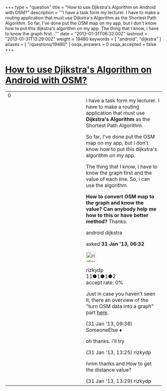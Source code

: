 +++
type = "question"
title = "How to use Djikstra&#x27;s Algorithm on Android with OSM?"
description = '''I have a task form my lecturer.  I have to make a routing application that must use Dijkstra&#x27;s Algorithm as the Shortest Path Algorithm. So far, I&#x27;ve done put the OSM map on my app, but I don&#x27;t know how to put this dijkstra&#x27;s algorithm on my app. The thing that I know, i have to know the graph first...'''
date = "2013-01-31T06:32:00Z"
lastmod = "2013-01-31T13:29:00Z"
weight = 19480
keywords = [ "android", "dijkstra" ]
aliases = [ "/questions/19480" ]
osqa_answers = 0
osqa_accepted = false
+++

<div class="headNormal">

# [How to use Djikstra's Algorithm on Android with OSM?](/questions/19480/how-to-use-djikstras-algorithm-on-android-with-osm)

</div>

<div id="main-body">

<div id="askform">

<table id="question-table" style="width:100%;">
<colgroup>
<col style="width: 50%" />
<col style="width: 50%" />
</colgroup>
<tbody>
<tr>
<td style="width: 30px; vertical-align: top"><div class="vote-buttons">
<span id="post-19480-upvote" class="ajax-command post-vote up" rel="nofollow" title="I like this post (click again to cancel)"> </span>
<div id="post-19480-score" class="post-score" title="current number of votes">
0
</div>
<span id="post-19480-downvote" class="ajax-command post-vote down" rel="nofollow" title="I dont like this post (click again to cancel)"> </span> <span id="favorite-mark" class="ajax-command favorite-mark" rel="nofollow" title="mark/unmark this question as favorite (click again to cancel)"> </span>
<div id="favorite-count" class="favorite-count">
&#10;</div>
</div></td>
<td><div id="item-right">
<div class="question-body">
<p>I have a task form my lecturer. I have to make a routing application that must use <strong>Dijkstra's Algorithm</strong> as the Shortest Path Algorithm.</p>
<p>So far, I've done put the OSM map on my app, but I don't know how to put this dijkstra's algorithm on my app.</p>
<p>The thing that I know, i have to know the graph first and the value of each line. So, i can use the algorithm.</p>
<p><strong>How to convert OSM map to the graph and know the value? Can anybody help me how to this or have better method?</strong> Thanks.</p>
</div>
<div id="question-tags" class="tags-container tags">
<span class="post-tag tag-link-android" rel="tag" title="see questions tagged &#39;android&#39;">android</span> <span class="post-tag tag-link-dijkstra" rel="tag" title="see questions tagged &#39;dijkstra&#39;">dijkstra</span>
</div>
<div id="question-controls" class="post-controls">
&#10;</div>
<div class="post-update-info-container">
<div class="post-update-info post-update-info-user">
<p>asked <strong>31 Jan '13, 06:32</strong></p>
<img src="https://secure.gravatar.com/avatar/ee842fa2754f974be55411e8215993b8?s=32&amp;d=identicon&amp;r=g" class="gravatar" width="32" height="32" alt="rizkydp&#39;s gravatar image" />
<p><span>rizkydp</span><br />
<span class="score" title="11 reputation points">11</span><span title="1 badges"><span class="badge1">●</span><span class="badgecount">1</span></span><span title="1 badges"><span class="silver">●</span><span class="badgecount">1</span></span><span title="2 badges"><span class="bronze">●</span><span class="badgecount">2</span></span><br />
<span class="accept_rate" title="Rate of the user&#39;s accepted answers">accept rate:</span> <span title="rizkydp has no accepted answers">0%</span></p>
</div>
</div>
<div id="comments-container-19480" class="comments-container">
<span id="19484"></span>
<div id="comment-19484" class="comment">
<div id="post-19484-score" class="comment-score">
&#10;</div>
<div class="comment-text">
<p>Just in case you haven't seen it, there an overview of the "turn OSM data into a graph" part <a href="https://help.openstreetmap.org/questions/19213/osm-xml-into-graph">here</a>.</p>
</div>
<div id="comment-19484-info" class="comment-info">
<span class="comment-age">(31 Jan '13, 09:38)</span> <span class="comment-user userinfo">SomeoneElse ♦</span>
</div>
</div>
<span id="19489"></span>
<div id="comment-19489" class="comment">
<div id="post-19489-score" class="comment-score">
&#10;</div>
<div class="comment-text">
<p>oh thanks. i'll try</p>
</div>
<div id="comment-19489-info" class="comment-info">
<span class="comment-age">(31 Jan '13, 13:25)</span> <span class="comment-user userinfo">rizkydp</span>
</div>
</div>
<span id="19491"></span>
<div id="comment-19491" class="comment">
<div id="post-19491-score" class="comment-score">
&#10;</div>
<div class="comment-text">
<p>hmm thanks and How to get the distance value?</p>
</div>
<div id="comment-19491-info" class="comment-info">
<span class="comment-age">(31 Jan '13, 13:29)</span> <span class="comment-user userinfo">rizkydp</span>
</div>
</div>
</div>
<div id="comment-tools-19480" class="comment-tools">
&#10;</div>
<div class="clear">
&#10;</div>
<div id="comment-19480-form-container" class="comment-form-container">
&#10;</div>
<div class="clear">
&#10;</div>
</div></td>
</tr>
</tbody>
</table>

</div>

</div>

